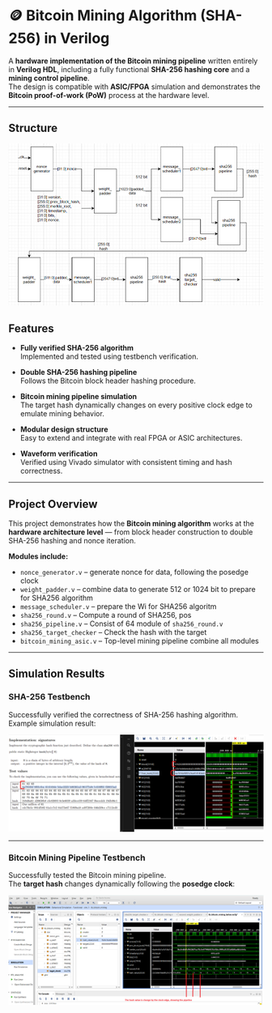 # 🪙 Bitcoin Mining Algorithm (SHA-256) in Verilog

A **hardware implementation of the Bitcoin mining pipeline** written entirely in **Verilog HDL**, including a fully functional **SHA-256 hashing core** and a **mining control pipeline**.  
The design is compatible with **ASIC/FPGA** simulation and demonstrates the **Bitcoin proof-of-work (PoW)** process at the hardware level.

---

## Structure
![Structure](bitcoin_mining_simulate/structure.png)

## Features

- **Fully verified SHA-256 algorithm**  
  Implemented and tested using testbench verification.

- **Double SHA-256 hashing pipeline**  
  Follows the Bitcoin block header hashing procedure.

- **Bitcoin mining pipeline simulation**  
  The target hash dynamically changes on every positive clock edge to emulate mining behavior.

- **Modular design structure**  
  Easy to extend and integrate with real FPGA or ASIC architectures.

- **Waveform verification**  
  Verified using Vivado simulator with consistent timing and hash correctness.

---

##  Project Overview

This project demonstrates how the **Bitcoin mining algorithm** works at the **hardware architecture level** — from block header construction to double SHA-256 hashing and nonce iteration.

**Modules include:**
- `nonce_generator.v` – generate nonce for data, following the posedge clock
- `weight_padder.v` – combine data to generate 512 or 1024 bit to prepare for SHA256 algorithm
- `message_scheduler.v` – prepare the Wi for SHA256 algoritm
- `sha256_round.v` – Compute a round of SHA256, pos
- `sha256_pipeline.v` – Consist of 64 module of `sha256_round.v`
- `sha256_target_checker` – Check the hash with the target  
- `bitcoin_mining_asic.v` – Top-level mining pipeline combine all modules  

---

##  Simulation Results

###  SHA-256 Testbench

Successfully verified the correctness of SHA-256 hashing algorithm.  
Example simulation result:

![SHA256 Simulation](bitcoin_mining_simulate/test_sha256_algorithm.png)

---

###  Bitcoin Mining Pipeline Testbench

Successfully tested the Bitcoin mining pipeline.  
The **target hash** changes dynamically following the **posedge clock**:

![Mining Simulation](bitcoin_mining_simulate/test_bitcoin_mining_asic.png)



